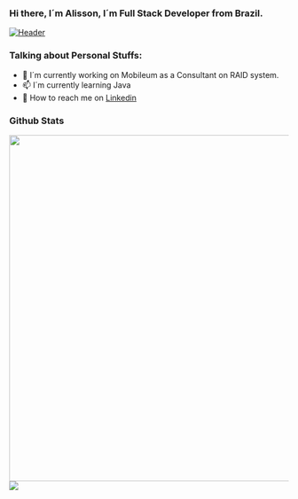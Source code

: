 ###   Hi there, I´m Alisson, I´m Full Stack Developer from Brazil.

[![Header](https://media.giphy.com/media/UtzyBJ9trryNO4R3Ee/source.gif "Header")](https://github.com/alisilva1) 

### Talking about Personal Stuffs:
- 🔭 I´m currently working on Mobileum as a Consultant on RAID system.
- 📫 I´m currently learning Java
- 💬 How to reach me on [Linkedin](https://www.linkedin.com/in/alisson-medeiros-337450119/)


### Github Stats
<img align="left" src="https://github-readme-stats.vercel.app/api/?username=alisilva1&theme=dracula" width="625px" />
<img align="center" src="https://github-readme-stats.vercel.app/api/top-langs/?username=alisilva1&theme=dracula"/>
